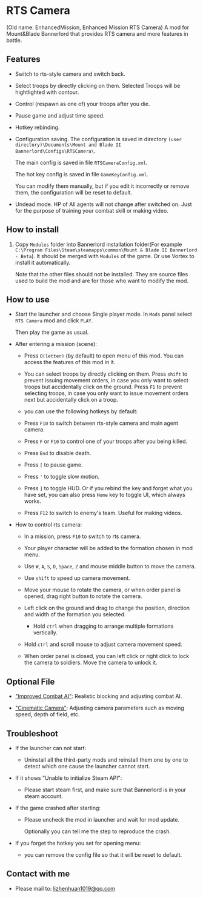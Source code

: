 # RTS Camera
(Old name: EnhancedMission, Enhanced Mission RTS Camera)
A mod for Mount&Blade Bannerlord that provides RTS camera and more features in battle.

## Features

- Switch to rts-style camera and switch back.

- Select troops by directly clicking on them. Selected Troops will be hightlighted with contour.

- Control (respawn as one of) your troops after you die.

- Pause game and adjust time speed.

- Hotkey rebinding.

- Configuration saving. The configuration is saved in directory `(user directory)\Documents\Mount and Blade II Bannerlord\Configs\RTSCamera\`.
  
  The main config is saved in file `RTSCameraConfig.xml`.

  The hot key config is saved in file `GameKeyConfig.xml`.

  You can modify them manually, but if you edit it incorrectly or remove them, the configuration will be reset to default.

- Undead mode. HP of All agents will not change after switched on. Just for the purpose of training your combat skill or making video.

## How to install
1. Copy `Modules` folder into Bannerlord installation folder(For example `C:\Program Files\Steam\steamapps\common\Mount & Blade II Bannerlord - Beta`). It should be merged with `Modules` of the game. Or use Vortex to install it automatically.

   Note that the other files should not be installed. They are source files used to build the mod and are for those who want to modify the mod.

## How to use
- Start the launcher and choose Single player mode. In `Mods` panel select `RTS Camera` mod and click `PLAY`.

  Then play the game as usual.

- After entering a mission (scene):

  - Press `O(letter)` (by default) to open menu of this mod. You can access the features of this mod in it.

  - You can select troops by directly clicking on them. Press `shift` to prevent issuing movement orders, in case you only want to select troops but accidentally click on the ground. Press `F1` to prevent selecting troops, in case you only want to issue movement orders next but accidentally click on a troop.

  - you can use the following hotkeys by default:

  - Press `F10` to switch between rts-style camera and main agent camera.

  - Press `F` or `F10` to control one of your troops after you being killed.

  - Press `End` to disable death.

  - Press `[` to pause game.

  - Press `'` to toggle slow motion.

  - Press `]` to toggle HUD. Or if you rebind the key and forget what you have set, you can also press `Home` key to toggle UI, which always works.

  - Press `F12` to switch to enemy's team. Useful for making videos.

- How to control rts camera:

  - In a mission, press `F10` to switch to rts camera.

  - Your player character will be added to the formation chosen in mod menu.

  - Use `W`, `A`, `S`, `D`, `Space`, `Z` and mouse middle button to move the camera.

  - Use `shift` to speed up camera movement.

  - Move your mouse to rotate the camera, or when order panel is opened, drag right button to rotate the camera.

  - Left click on the ground and drag to change the position, direction and width of the formation you selected.

    - Hold `ctrl` when dragging to arrange multiple formations vertically.

  - Hold `ctrl` and scroll mouse to adjust camera movement speed.

  - When order panel is closed, you can left click or right click to lock the camera to soldiers. Move the camera to unlock it.

## Optional File
- ["Improved Combat AI"](https://www.nexusmods.com/mountandblade2bannerlord/mods/449/): Realistic blocking and adjusting combat AI.

- ["Cinematic Camera"](https://www.nexusmods.com/mountandblade2bannerlord/mods/1627): Adjusting camera parameters such as moving speed, depth of field, etc.

## Troubleshoot
- If the launcher can not start:

  - Uninstall all the third-party mods and reinstall them one by one to detect which one cause the launcher cannot start.

- If it shows "Unable to initialize Steam API":

  - Please start steam first, and make sure that Bannerlord is in your steam account.

- If the game crashed after starting:

  - Please uncheck the mod in launcher and wait for mod update.

    Optionally you can tell me the step to reproduce the crash.

- If you forget the hotkey you set for opening menu:

  - you can remove the config file so that it will be reset to default.

## Contact with me
* Please mail to: lizhenhuan1019@qq.com

